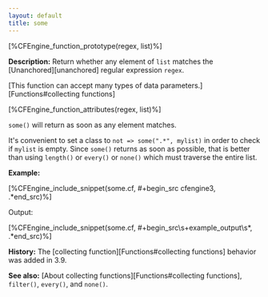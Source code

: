```yaml
---
layout: default
title: some
---
```


[%CFEngine_function_prototype(regex, list)%]

**Description:** Return whether any element of `list` matches the
[Unanchored][unanchored] regular expression `regex`.

[This function can accept many types of data parameters.][Functions#collecting functions]

[%CFEngine_function_attributes(regex, list)%]

`some()` will return as soon as any element matches.

It's convenient to set a class to `not => some(".*", mylist)` in order
to check if `mylist` is empty. Since `some()` returns as soon as
possible, that is better than using `length()` or `every()` or
`none()` which must traverse the entire list.

**Example:**

[%CFEngine_include_snippet(some.cf, #\+begin_src cfengine3, .*end_src)%]

Output:

[%CFEngine_include_snippet(some.cf, #\+begin_src\s+example_output\s*, .*end_src)%]

**History:** The [collecting function][Functions#collecting functions] behavior was added in 3.9.

**See also:** [About collecting functions][Functions#collecting functions], `filter()`, `every()`, and `none()`.
